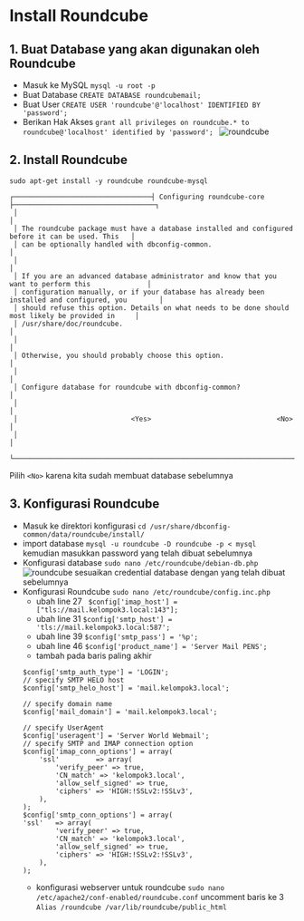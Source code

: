 # Install Roundcube  

## 1. Buat Database yang akan digunakan oleh Roundcube
- Masuk ke MySQL
```mysql -u root -p```
- Buat Database
```CREATE DATABASE roundcubemail;```
- Buat User
```CREATE USER 'roundcube'@'localhost' IDENTIFIED BY 'password';```
- Berikan Hak Akses
```grant all privileges on roundcube.* to roundcube@'localhost' identified by 'password'; ```
![roundcube](./img/1.png)


## 2. Install Roundcube
```sudo apt-get install -y roundcube roundcube-mysql```

```
┌──────────────────────────────────┤ Configuring roundcube-core ├───────────────────────────────────┐
 │                                                                                                   │ 
 │ The roundcube package must have a database installed and configured before it can be used. This   │ 
 │ can be optionally handled with dbconfig-common.                                                   │ 
 │                                                                                                   │ 
 │ If you are an advanced database administrator and know that you want to perform this              │ 
 │ configuration manually, or if your database has already been installed and configured, you        │ 
 │ should refuse this option. Details on what needs to be done should most likely be provided in     │ 
 │ /usr/share/doc/roundcube.                                                                         │ 
 │                                                                                                   │ 
 │ Otherwise, you should probably choose this option.                                                │ 
 │                                                                                                   │ 
 │ Configure database for roundcube with dbconfig-common?                                            │ 
 │                                                                                                   │ 
 │                            <Yes>                               <No>                               │ 
 │                                                                                                   │ 
 └───────────────────────────────────────────────────────────────────────────────────────────────────┘ 
```

Pilih `<No>` karena kita sudah membuat database sebelumnya

## 3. Konfigurasi Roundcube
- Masuk ke direktori konfigurasi
```cd /usr/share/dbconfig-common/data/roundcube/install/```
- import database
```mysql -u roundcube -D roundcube -p < mysql``` kemudian masukkan password yang telah dibuat sebelumnya
- Konfigurasi database
```sudo nano /etc/roundcube/debian-db.php```
![roundcube](./img/2.png)
sesuaikan credential database dengan yang telah dibuat sebelumnya
- Konfigurasi Roundcube
```sudo nano /etc/roundcube/config.inc.php```
    - ubah line 27 ``` $config['imap_host'] = ["tls://mail.kelompok3.local:143"];```
    - ubah line 31 ``` $config['smtp_host'] = 'tls://mail.kelompok3.local:587'; ```
    - ubah line 39 ``` $config['smtp_pass'] = '%p'; ``` 
    - ubah line 46 ``` $config['product_name'] = 'Server Mail PENS'; ```
    - tambah pada baris paling akhir
    ```
    $config['smtp_auth_type'] = 'LOGIN';
    // specify SMTP HELO host
    $config['smtp_helo_host'] = 'mail.kelompok3.local';

    // specify domain name
    $config['mail_domain'] = 'mail.kelompok3.local';

    // specify UserAgent
    $config['useragent'] = 'Server World Webmail';
    // specify SMTP and IMAP connection option
    $config['imap_conn_options'] = array(
        'ssl'         => array(
            'verify_peer' => true,
            'CN_match' => 'kelompok3.local',
            'allow_self_signed' => true,
            'ciphers' => 'HIGH:!SSLv2:!SSLv3',
        ),
    );
    $config['smtp_conn_options'] = array(
    'ssl'   => array(
            'verify_peer' => true,
            'CN_match' => 'kelompok3.local',
            'allow_self_signed' => true,
            'ciphers' => 'HIGH:!SSLv2:!SSLv3',
        ),
    );
    ```
    - konfigurasi webserver untuk roundcube ```sudo nano  /etc/apache2/conf-enabled/roundcube.conf```
    uncomment baris ke 3
    ```Alias /roundcube /var/lib/roundcube/public_html```
